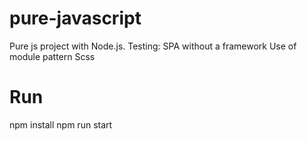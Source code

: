 # pure-javascript
Pure js project with Node.js. Testing:
    SPA without a framework
    Use of module pattern
    Scss
# Run
npm install
npm run start
